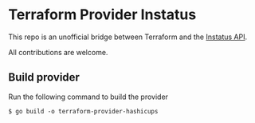 # Terraform Provider Instatus

This repo is an unofficial bridge between Terraform and the [Instatus API](https://instatus.com/help/api).

All contributions are welcome.

## Build provider

Run the following command to build the provider

```shell
$ go build -o terraform-provider-hashicups
```
